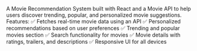 A Movie Recommendation System built with React and a Movie API to help users discover trending, popular, and personalized movie suggestions.
 Features:
✅ Fetches real-time movie data using an API 
✅ Personalized recommendations based on user preferences
✅ Trending and popular movies section
✅ Search functionality for movies
✅ Movie details with ratings, trailers, and descriptions
✅ Responsive UI for all devices
